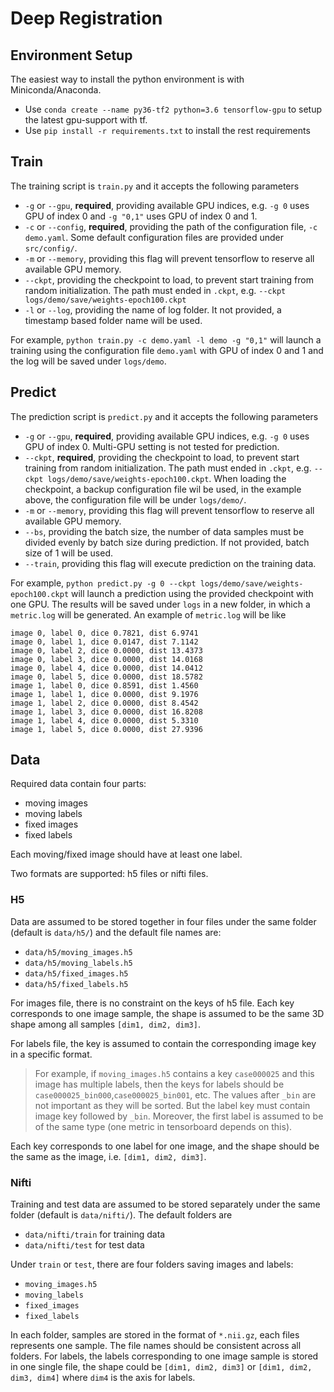 # Deep Registration


## Environment Setup

The easiest way to install the python environment is with Miniconda/Anaconda.
- Use `conda create --name py36-tf2 python=3.6 tensorflow-gpu` to setup the latest gpu-support with tf.
- Use `pip install -r requirements.txt` to install the rest requirements

## Train

The training script is `train.py` and it accepts the following parameters
- `-g` or `--gpu`, **required**, providing available GPU indices, e.g. `-g 0` uses GPU of index 0 and `-g "0,1"` uses GPU of index 0 and 1.
- `-c` or `--config`, **required**, providing the path of the configuration file, `-c demo.yaml`. Some default configuration files are provided under `src/config/`.
- `-m` or `--memory`, providing this flag will prevent tensorflow to reserve all available GPU memory.
- `--ckpt`, providing the checkpoint to load, to prevent start training from random initialization. The path must ended in `.ckpt`, e.g. `--ckpt logs/demo/save/weights-epoch100.ckpt`
- `-l` or `--log`, providing the name of log folder. It not provided, a timestamp based folder name will be used.

For example, `python train.py -c demo.yaml -l demo -g "0,1"` will launch a training using the configuration file `demo.yaml` with GPU of index 0 and 1 and the log will be saved under `logs/demo`.

## Predict

The prediction script is `predict.py` and it accepts the following parameters
- `-g` or `--gpu`, **required**, providing available GPU indices, e.g. `-g 0` uses GPU of index 0. Multi-GPU setting is not tested for prediction.
- `--ckpt`, **required**, providing the checkpoint to load, to prevent start training from random initialization. The path must ended in `.ckpt`, e.g. `--ckpt logs/demo/save/weights-epoch100.ckpt`. When loading the checkpoint, a backup configuration file wil be used, in the example above, the configuration file will be under `logs/demo/`. 
- `-m` or `--memory`, providing this flag will prevent tensorflow to reserve all available GPU memory.
- `--bs`, providing the batch size, the number of data samples must be divided evenly by batch size during prediction. If not provided, batch size of 1 will be used.
- `--train`, providing this flag will execute prediction on the training data.

For example, `python predict.py -g 0 --ckpt logs/demo/save/weights-epoch100.ckpt` will launch a prediction using the provided checkpoint with one GPU. The results will be saved under `logs` in a new folder, in which a `metric.log` will be generated. An example of `metric.log` will be like

```
image 0, label 0, dice 0.7821, dist 6.9741
image 0, label 1, dice 0.0147, dist 7.1142
image 0, label 2, dice 0.0000, dist 13.4373
image 0, label 3, dice 0.0000, dist 14.0168
image 0, label 4, dice 0.0000, dist 14.0412
image 0, label 5, dice 0.0000, dist 18.5782
image 1, label 0, dice 0.8591, dist 1.4560
image 1, label 1, dice 0.0000, dist 9.1976
image 1, label 2, dice 0.0000, dist 8.4542
image 1, label 3, dice 0.0000, dist 16.8208
image 1, label 4, dice 0.0000, dist 5.3310
image 1, label 5, dice 0.0000, dist 27.9396

```

## Data

Required data contain four parts:
- moving images
- moving labels
- fixed images
- fixed labels

Each moving/fixed image should have at least one label.

Two formats are supported: h5 files or nifti files.

### H5

Data are assumed to be stored together in four files under the same folder (default is `data/h5/`) 
and the default file names are:
- `data/h5/moving_images.h5`
- `data/h5/moving_labels.h5`
- `data/h5/fixed_images.h5`
- `data/h5/fixed_labels.h5`

For images file, there is no constraint on the keys of h5 file. Each key corresponds to one image sample, 
the shape is assumed to be the same 3D shape among all samples `[dim1, dim2, dim3]`.

For labels file, the key is assumed to contain the corresponding image key in a specific format.
> For example, if `moving_images.h5` contains a key `case000025` and this image has multiple labels, 
> then the keys for labels should be `case000025_bin000`,`case000025_bin001`, etc.
> The values after `_bin` are not important as they will be sorted.
> But the label key must contain image key followed by `_bin`. 
> Moreover, the first label is assumed to be of the same type (one metric in tensorboard depends on this).

Each key corresponds to one label for  one image, and the shape should be the same as the image, 
i.e. `[dim1, dim2, dim3]`.

### Nifti
Training and test data are assumed to be stored separately under the same folder (default is `data/nifti/`).
The default folders are
- `data/nifti/train` for training data
- `data/nifti/test` for test data

Under `train` or `test`, there are four folders saving images and labels:
- `moving_images.h5`
- `moving_labels`
- `fixed_images`
- `fixed_labels`

In each folder, samples are stored in the format of `*.nii.gz`, each files represents one sample.
The file names should be consistent across all folders.
For labels, the labels corresponding to one image sample is stored in one single file,
the shape could be `[dim1, dim2, dim3]` or `[dim1, dim2, dim3, dim4]` where `dim4` is the axis for labels.